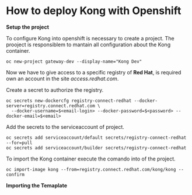 # How to deploy Kong with Openshift

**Setup the project**

To configure Kong into openshift is necessary to create a project. The prooject is responsiblem to mantain all configuration about the Kong container.

````
oc new-project gateway-dev --display-name="Kong Dev"
````

Now we have to give access to a specific registry of **Red Hat**, is required own an account in the site _access.redhat.com_.

Create a secret to authorize the registry.
````
oc secrets new-dockercfg registry-connect-redhat --docker-server=registry.connect.redhat.com \
  --docker-username=$<email-login> --docker-password=$<password> --docker-email=$<email>
````

Add the secrets to the serviceaccount of project.
````
oc secrets add serviceaccount/default secrets/registry-connect-redhat --for=pull
oc secrets add serviceaccount/builder secrets/registry-connect-redhat
````

To import the Kong container execute the comando into of the project.
````
oc import-image kong --from=registry.connect.redhat.com/kong/kong --confirm
````

**Importing the Temaplate**
